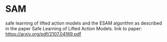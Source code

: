 # SAM
safe learning of  lifted action models and the  ESAM algorithm as described in the paper Safe Learning of Lifted Action Models.
link to paper: https://arxiv.org/pdf/2107.04169.pdf
